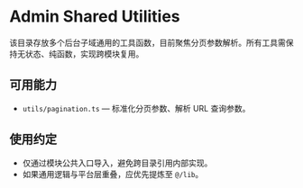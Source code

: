 # Admin Shared Utilities

该目录存放多个后台子域通用的工具函数，目前聚焦分页参数解析。所有工具需保持无状态、纯函数，实现跨模块复用。

## 可用能力

- `utils/pagination.ts` — 标准化分页参数、解析 URL 查询参数。

## 使用约定

- 仅通过模块公共入口导入，避免跨目录引用内部实现。
- 如果通用逻辑与平台层重叠，应优先提炼至 `@/lib`。
